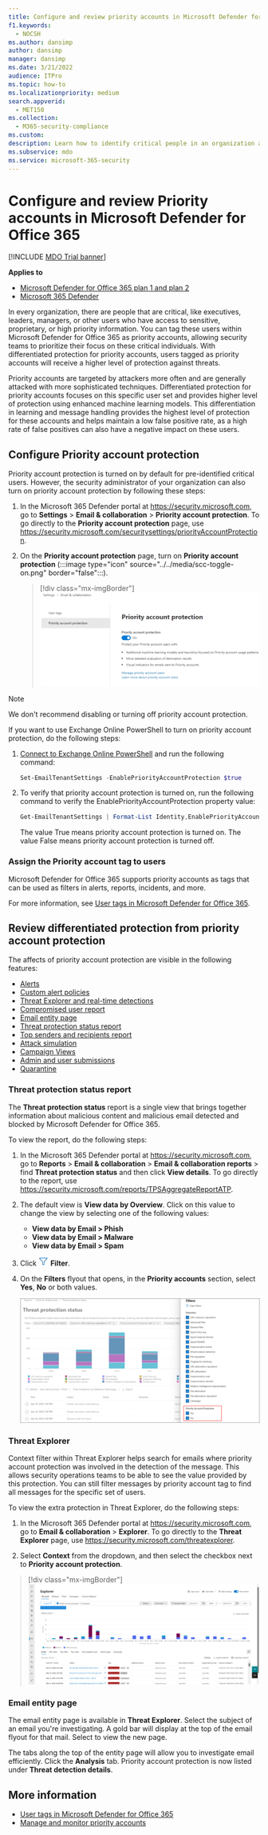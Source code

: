 ```yaml
---
title: Configure and review priority accounts in Microsoft Defender for Office 365
f1.keywords:
  - NOCSH
ms.author: dansimp
author: dansimp
manager: dansimp
ms.date: 3/21/2022
audience: ITPro
ms.topic: how-to
ms.localizationpriority: medium
search.appverid:
  - MET150
ms.collection:
  - M365-security-compliance
ms.custom:
description: Learn how to identify critical people in an organization and add the priority account tag to provide them with extra protection.
ms.subservice: mdo
ms.service: microsoft-365-security
---
```


# Configure and review Priority accounts in Microsoft Defender for Office 365

[!INCLUDE [MDO Trial banner](../includes/mdo-trial-banner.md)]

**Applies to**
- [Microsoft Defender for Office 365 plan 1 and plan 2](defender-for-office-365.md)
- [Microsoft 365 Defender](../defender/microsoft-365-defender.md)

In every organization, there are people that are critical, like executives, leaders, managers, or other users who have access to sensitive, proprietary, or high priority information. You can tag these users within Microsoft Defender for Office 365 as priority accounts, allowing security teams to prioritize their focus on these critical individuals. With differentiated protection for priority accounts, users tagged as priority accounts will receive a higher level of protection against threats.

Priority accounts are targeted by attackers more often and are generally attacked with more sophisticated techniques. Differentiated protection for priority accounts focuses on this specific user set and provides higher level of protection using enhanced machine learning models. This differentiation in learning and message handling provides the highest level of protection for these accounts and helps maintain a low false positive rate, as a high rate of false positives can also have a negative impact on these users.

## Configure Priority account protection

Priority account protection is turned on by default for pre-identified critical users. However, the security administrator of your organization can also turn on priority account protection by following these steps:

1. In the Microsoft 365 Defender portal at <https://security.microsoft.com>, go to **Settings** \> **Email & collaboration** \> **Priority account protection**. To go directly to the **Priority account protection** page, use <https://security.microsoft.com/securitysettings/priorityAccountProtection>.

2. On the **Priority account protection** page, turn on **Priority account protection** (:::image type="icon" source="../../media/scc-toggle-on.png" border="false":::).

    > [!div class="mx-imgBorder"]
    > ![Turn on Priority account protection.](../../media/mdo-priority-account-protection.png)

> [!NOTE]
> We don't recommend disabling or turning off priority account protection.

If you want to use Exchange Online PowerShell to turn on priority account protection, do the following steps:

1. [Connect to Exchange Online PowerShell](/powershell/exchange/connect-to-exchange-online-powershell) and run the following command:

   ```powershell
   Set-EmailTenantSettings -EnablePriorityAccountProtection $true
   ```

2. To verify that priority account protection is turned on, run the following command to verify the EnablePriorityAccountProtection property value:

   ```powershell
   Get-EmailTenantSettings | Format-List Identity,EnablePriorityAccountProtection
   ```

   The value True means priority account protection is turned on. The value False means priority account protection is turned off.

### Assign the Priority account tag to users

Microsoft Defender for Office 365 supports priority accounts as tags that can be used as filters in alerts, reports, incidents, and more.

For more information, see [User tags in Microsoft Defender for Office 365](user-tags.md).

## Review differentiated protection from priority account protection

The affects of priority account protection are visible in the following features:

- [Alerts](alerts.md)
- [Custom alert policies](../../compliance/alert-policies.md#viewing-alerts)
- [Threat Explorer and real-time detections](threat-explorer.md)
- [Compromised user report](view-email-security-reports.md#compromised-users-report)
- [Email entity page](mdo-email-entity-page.md#other-innovations)
- [Threat protection status report](view-email-security-reports.md#threat-protection-status-report)
- [Top senders and recipients report](view-email-security-reports.md#top-senders-and-recipients-report)
- [Attack simulation](attack-simulation-training.md#target-users)
- [Campaign Views](campaigns.md)
- [Admin and user submissions](admin-submission.md)
- [Quarantine](quarantine.md)

### Threat protection status report

The **Threat protection status** report is a single view that brings together information about malicious content and malicious email detected and blocked by Microsoft Defender for Office 365.

To view the report, do the following steps:

1. In the Microsoft 365 Defender portal at <https://security.microsoft.com>, go to **Reports** \> **Email & collaboration** \> **Email & collaboration reports** \> find **Threat protection status** and then click **View details**. To go directly to the report, use <https://security.microsoft.com/reports/TPSAggregateReportATP>.

2. The default view is **View data by Overview**. Click on this value to change the view by selecting one of the following values:
   - **View data by Email \> Phish**
   - **View data by Email \> Malware**
   - **View data by Email \> Spam**

3. Click ![Filter icon.](../../media/m365-cc-sc-filter-icon.png) **Filter**.

4. On the **Filters** flyout that opens, in the **Priority accounts** section, select **Yes**, **No** or both values.

   ![Priority account protection filters in the Threat protection status report.](../../media/priority-account-protection-tps-report.png)

### Threat Explorer

Context filter within Threat Explorer helps search for emails where priority account protection was involved in the detection of the message. This allows security operations teams to be able to see the value provided by this protection. You can still filter messages by priority account tag to find all messages for the specific set of users.

To view the extra protection in Threat Explorer, do the following steps:

1. In the Microsoft 365 Defender portal at <https://security.microsoft.com>, go to **Email & collaboration** \> **Explorer**. To go directly to the **Threat Explorer** page, use <https://security.microsoft.com/threatexplorer>.

2. Select **Context** from the dropdown, and then select the checkbox next to **Priority account protection**.

> [!div class="mx-imgBorder"]
> ![Context filter within Threat Explorer.](../../media/threat-explorer-context-filter.png)

### Email entity page

The email entity page is available in **Threat Explorer**. Select the subject of an email you're investigating. A gold bar will display at the top of the email flyout for that mail. Select to view the new page.

The tabs along the top of the entity page will allow you to investigate email efficiently. Click the **Analysis** tab. Priority account protection is now listed under **Threat detection details**.

## More information

- [User tags in Microsoft Defender for Office 365](user-tags.md)
- [Manage and monitor priority accounts](../../admin/setup/priority-accounts.md)
